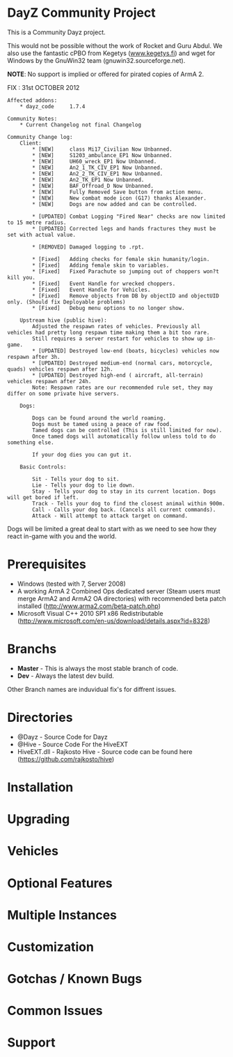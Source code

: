 DayZ Community Project
=========================

This is a Community Dayz project.

This would not be possible without the work of Rocket and Guru Abdul. We also use the fantastic cPBO from Kegetys (www.kegetys.fi) and wget for Windows by the GnuWin32 team (gnuwin32.sourceforge.net).

**NOTE**: No support is implied or offered for pirated copies of ArmA 2.

FIX : 31st OCTOBER 2012

	Affected addons:
		* dayz_code		1.7.4

	Community Notes: 
		* Current Changelog not final Changelog

	Community Change log:
		Client:
			* [NEW]     class Mi17_Civilian Now Unbanned.
			* [NEW]     S1203_ambulance_EP1 Now Unbanned.
			* [NEW]     UH60_wreck_EP1 Now Unbanned.
			* [NEW]     An2_1_TK_CIV_EP1 Now Unbanned.
			* [NEW]     An2_2_TK_CIV_EP1 Now Unbanned.
			* [NEW]     An2_TK_EP1 Now Unbanned.
			* [NEW]     BAF_Offroad_D Now Unbanned.
			* [NEW]     Fully Removed Save button from action menu.
			* [NEW]     New combat mode icon (G17) thanks Alexander.
			* [NEW]     Dogs are now added and can be controlled.

			* [UPDATED] Combat Logging "Fired Near" checks are now limited to 15 metre radius.
			* [UPDATED] Corrected legs and hands fractures they must be set with actual value.

			* [REMOVED] Damaged logging to .rpt.

			* [Fixed]   Adding checks for female skin humanity/login.
			* [Fixed]   Adding female skin to variables.
			* [Fixed]   Fixed Parachute so jumping out of choppers won?t kill you.
			* [Fixed]   Event Handle for wrecked choppers.
			* [Fixed]   Event Handle for Vehicles.
			* [Fixed]   Remove objects from DB by objectID and objectUID only. (Should fix Deployable problems)
			* [Fixed]   Debug menu options to no longer show.

		Upstream hive (public hive):
			Adjusted the respawn rates of vehicles. Previously all vehicles had pretty long respawn time making them a bit too rare.
			Still requires a server restart for vehicles to show up in-game.
			* [UPDATED] Destroyed low-end (boats, bicycles) vehicles now respawn after 3h.
			* [UPDATED] Destroyed medium-end (normal cars, motorcycle, quads) vehicles respawn after 12h.
			* [UPDATED] Destroyed high-end ( aircraft, all-terrain) vehicles respawn after 24h.
			Note: Respawn rates are our recommended rule set, they may differ on some private hive servers.

		Dogs:

			Dogs can be found around the world roaming.
			Dogs must be tamed using a peace of raw food.
			Tamed dogs can be controlled (This is still limited for now).
			Once tamed dogs will automatically follow unless told to do something else.

			If your dog dies you can gut it.

		Basic Controls:

			Sit - Tells your dog to sit.
			Lie - Tells your dog to lie down.
			Stay - Tells your dog to stay in its current location. Dogs will get bored if left.
			Track - Tells your dog to find the closest animal within 900m.
			Call - Calls your dog back. (Cancels all current commands).
			Attack - Will attempt to attack target on command.

Dogs will be limited a great deal to start with as we need to see how they react in-game with you and the world.

		

Prerequisites
=============

 - Windows (tested with 7, Server 2008)
 - A working ArmA 2 Combined Ops dedicated server (Steam users must merge ArmA2 and ArmA2 OA directories) with recommended beta patch installed (http://www.arma2.com/beta-patch.php)
 - Microsoft Visual C++ 2010 SP1 x86 Redistributable (http://www.microsoft.com/en-us/download/details.aspx?id=8328)
 
Branchs
===========

- **Master** - This is always the most stable branch of code.
- **Dev** - Always the latest dev build.

Other Branch names are induvidual fix's for diffrent issues.

Directories
===========
 - @Dayz - Source Code for Dayz
 - @Hive - Source Code For the HiveEXT
 - HiveEXT.dll - Rajkosto Hive - Source code can be found here (https://github.com/rajkosto/hive)

Installation
============

Upgrading
=========

Vehicles
========

Optional Features
=================

Multiple Instances
==================

Customization
=============

Gotchas / Known Bugs
==========

Common Issues
=============

Support
=======


